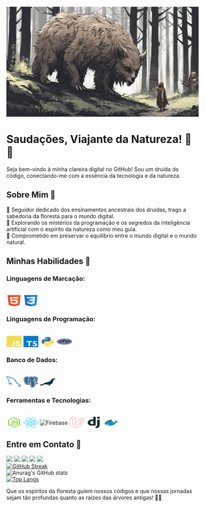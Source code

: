 ![Plano de Fundo](image/druidtalkingtoan.jpg)

# Saudações, Viajante da Natureza! 🌿🍃

Seja bem-vindo à minha clareira digital no GitHub! Sou um druida do código, conectando-me com a essência da tecnologia e da natureza.

## Sobre Mim 🌳

<div>
🌲 Seguidor dedicado dos ensinamentos ancestrais dos druidas, trago a sabedoria da floresta para o mundo digital.<br>
🦉 Explorando os mistérios da programação e os segredos da inteligência artificial com o espírito da natureza como meu guia.<br>
🌱 Comprometido em preservar o equilíbrio entre o mundo digital e o mundo natural.<br>
</div>

## Minhas Habilidades 🌟

### Linguagens de Marcação:

<div style="display: inline_block"><br>
  <img align="center" title="HTML" alt="HTML" height="30" width="40" src="https://raw.githubusercontent.com/devicons/devicon/master/icons/html5/html5-original.svg">
  <img align="center" title="CSS" alt="CSS" height="30" width="40" src="https://raw.githubusercontent.com/devicons/devicon/master/icons/css3/css3-original.svg">
</div>

### Linguagens de Programação:

<div style="display: inline_block"><br>
  <img align="center" title="JavaScript" alt="Js" height="30" width="40" src="https://raw.githubusercontent.com/devicons/devicon/master/icons/javascript/javascript-plain.svg">
  <img align="center" title="TypeScript" alt="Ts" height="30" width="40" src="https://raw.githubusercontent.com/devicons/devicon/master/icons/typescript/typescript-plain.svg">
  <img align="center" title="Python" alt="Python" height="30" width="40" src="https://raw.githubusercontent.com/devicons/devicon/master/icons/python/python-original.svg">
  <img align="center" title="PHP" alt="PHP" height="30" width="40" src="https://raw.githubusercontent.com/devicons/devicon/master/icons/php/php-original.svg">
</div>

### Banco de Dados:

<div style="display: inline_block"><br>
  <img align="center" title="MySQL" alt="MySQL" height="30" width="40" src="https://raw.githubusercontent.com/devicons/devicon/master/icons/mysql/mysql-original.svg">
  <img align="center" title="PostgreSQL" alt="PostgreSQL" height="30" width="40" src="https://raw.githubusercontent.com/devicons/devicon/master/icons/postgresql/postgresql-original.svg">
  <img align="center" title="MariaDB" alt="MariaDB" height="30" width="40" src="https://raw.githubusercontent.com/devicons/devicon/master/icons/mariadb/mariadb-original.svg">
</div>

### Ferramentas e Tecnologias:

<div style="display: inline_block"><br>
  <img align="center" title="Node" alt="Node" height="30" width="40" src="https://raw.githubusercontent.com/vscode-icons/vscode-icons/master/icons/file_type_node.svg"/>
  <img align="center" title="React" alt="React" height="30" width="40" src="https://raw.githubusercontent.com/devicons/devicon/master/icons/react/react-original.svg">
  <img align="center" title="Firebase" alt="Firebase" height="30" width="40" src="https://www.vectorlogo.zone/logos/firebase/firebase-icon.svg">
  <img align="center" title="Laravel" alt="Laravel" height="30" width="40" src="https://github.com/devicons/devicon/blob/master/icons/laravel/laravel-line.svg">
  <img align="center" title="Django" alt="Django" height="30" width="40" src="https://github.com/devicons/devicon/blob/master/icons/django/django-plain.svg">
  <img align="center" title="Docker" alt="Docker" height="30" width="40" src="https://raw.githubusercontent.com/devicons/devicon/master/icons/docker/docker-original.svg">
</div>

## Entre em Contato 🌄

<div> 
  <a href="#" height="30" width="40" target="_blank"><img src="https://img.shields.io/badge/-Instagram-%23E4405F?style=for-the-badge&logo=instagram&logoColor=white" target="_blank"></a>
 	<a href="#" height="30" width="40" target="_blank"><img src="https://img.shields.io/badge/Twitch-9146FF?style=for-the-badge&logo=twitch&logoColor=white" target="_blank"></a>
  <a href="#" height="30" width="40" target="_blank"><img src="https://img.shields.io/badge/Discord-7289DA?style=for-the-badge&logo=discord&logoColor=white" target="_blank"></a> 
  <a href="#" height="30" width="40" target="_blank"><img src="https://img.shields.io/badge/-Gmail-%23333?style=for-the-badge&logo=gmail&logoColor=white" target="_blank"></a>
  <a href="#" height="30" width="40" target="_blank"><img src="https://img.shields.io/badge/-LinkedIn-%230077B5?style=for-the-badge&logo=linkedin&logoColor=white" target="_blank"></a> 
  <img src="https://komarev.com/ghpvc/?username=netoADS&style=flat-square&color=blue" alt=""/>
</div>

<div style="display: flex; flex-direction: column;">
    <a href="https://git.io/streak-stats" style="width: 32%;">
        <img src="https://github-readme-streak-stats.herokuapp.com?user=netoADS&theme=vue-dark&border_radius=5&locale=pt_BR&date_format=j%20M%5B%20Y%5D" alt="GitHub Streak" style="width: 32%;">
    </a>
    <img src="https://github-readme-stats.vercel.app/api?username=netoADS&theme=vue-dark&show_icons=true" alt="Anurag's GitHub stats" style="width: 32%;">
    <a href="https://github.com/anuraghazra/github-readme-stats" style="width: 32%;">
        <img src="https://github-readme-stats.vercel.app/api/top-langs/?username=netoADS&layout=compact&theme=vision-friendly-dark" alt="Top Langs" style="width: 32%;">
    </a>
</div>


Que os espíritos da floresta guiem nossos códigos e que nossas jornadas sejam tão profundas quanto as raízes das árvores antigas! 🌲🌌

<!-- <div id="header" align="center">
  <img src="https://media.giphy.com/media/M9gbBd9nbDrOTu1Mqx/giphy.gif" width="100"/>
</div>

<h3 align="left">Connect with me:</h3>
<p align="left">
<a href="seu link" target="blank"><img align="center" src="https://cdn.jsdelivr.net/npm/simple-icons@3.0.1/icons/twitter.svg" alt="" height="30" width="40"/></a>
<a href="seu link" target="blank"><img align="center" src="https://cdn.jsdelivr.net/npm/simple-icons@3.0.1/icons/linkedin.svg" alt="" height="30" width="40" /></a>
<a href="seu link" target="blank"><img align="center" src="https://cdn.jsdelivr.net/npm/simple-icons@3.0.1/icons/instagram.svg" alt="" height="30" width="40" /></a>
<a href="seu link" target="blank"><img align="center" src="https://cdn.jsdelivr.net/npm/simple-icons@3.0.1/icons/youtube.svg" alt="" height="30" width="40" /></a>
</p>

---

### :woman_technologist: About Me :

I am a Full Stack Developer <img src="https://media.giphy.com/media/WUlplcMpOCEmTGBtBW/giphy.gif" width="30"> from India.

- :telescope: I’m working as a Software Engineer and contributing to frontend and backend for building web applications.

- :seedling: Exploring Technical Content Writing.

- :zap: In my free time, I solve problems on GeeksforGeeks and read tech articles.

- :mailbox:How to reach me: [![Linkedin Badge](https://img.shields.io/badge/-kakbar-blue?style=flat&logo=Linkedin&logoColor=white)](your-linkedin-url)

---

### :hammer_and_wrench: Languages and Tools :
<div>
  <img src="https://github.com/devicons/devicon/blob/master/icons/css3/css3-plain-wordmark.svg"  title="CSS3" alt="CSS" width="40" height="40"/>&nbsp;
  <img src="https://github.com/devicons/devicon/blob/master/icons/html5/html5-original.svg" title="HTML5" alt="HTML" width="40" height="40"/>&nbsp;
  <img src="https://github.com/devicons/devicon/blob/master/icons/javascript/javascript-original.svg" title="JavaScript" alt="JavaScript" width="40" height="40"/>&nbsp;
  <img src="https://github.com/devicons/devicon/blob/master/icons/typescript/typescript-plain.svg" title="TypeScript" alt="TypeScript" width="40" height="40"/>&nbsp;
  <img src="https://github.com/devicons/devicon/blob/master/icons/php/php-original.svg" title="PHP" alt="PHP" width="40" height="40"/>&nbsp;
  <img src="https://github.com/devicons/devicon/blob/master/icons/python/python-original.svg" title="Python" **alt="Python" width="40" height="40"/>&nbsp;
  <img src="https://github.com/devicons/devicon/blob/master/icons/laravel/laravel-original.svg" title="Laravel" **alt="Laravel" width="40" height="40"/>&nbsp;
  <img src="https://github.com/devicons/devicon/blob/master/icons/react/react-original-wordmark.svg" title="React" alt="React" width="40" height="40"/>&nbsp;
  <img src="https://github.com/devicons/devicon/blob/master/icons/flutter/flutter-original.svg" title="Flutter" alt="Flutter" width="40" height="40"/>&nbsp;
  <img src="https://github.com/devicons/devicon/blob/master/icons/nodejs/nodejs-original-wordmark.svg" title="NodeJS" alt="NodeJS" width="40" height="40"/>&nbsp;
  <img src="https://github.com/devicons/devicon/blob/master/icons/firebase/firebase-plain-wordmark.svg" title="Firebase" alt="Firebase" width="40" height="40"/>&nbsp;
  <img src="https://github.com/devicons/devicon/blob/master/icons/mysql/mysql-original-wordmark.svg" title="MySQL"  alt="MySQL" width="40" height="40"/>&nbsp;
  <img src="https://github.com/devicons/devicon/blob/master/icons/amazonwebservices/amazonwebservices-plain-wordmark.svg" title="AWS" alt="AWS" width="40" height="40"/>&nbsp;
  <img src="https://github.com/devicons/devicon/blob/master/icons/git/git-plain.svg" title="Git" **alt="Git" width="40" height="40"/>

</div>

---

### :fire: My Stats :
https://github-readme-streak-stats.herokuapp.com/?user=netoADS

[![GitHub Streak](http://github-readme-streak-stats.herokuapp.com?user=netoADS&theme=dark&background=000000)](https://git.io/streak-stats)

[![Top Langs](https://github-readme-stats.vercel.app/api/top-langs/?username=netoADS)](https://github.com/anuraghazra/github-readme-stats)

[![Top Langs](https://github-readme-stats.vercel.app/api/top-langs/?username=netoADS&layout=compact&theme=vision-friendly-dark)](https://github.com/anuraghazra/github-readme-stats)

---

### :writing_hand: Blog Posts :
 -->
